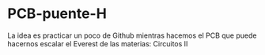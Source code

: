 # PCB-puente-H
La idea es practicar un poco de Github mientras hacemos el PCB que puede hacernos escalar el Everest de las materias: Circuitos II
